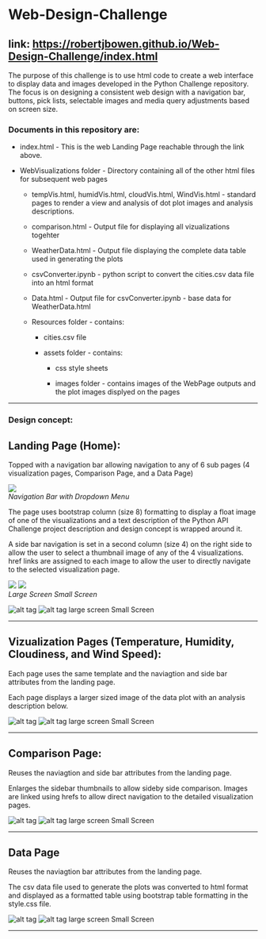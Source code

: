 # Web-Design-Challenge

## link:  https://robertjbowen.github.io/Web-Design-Challenge/index.html

The purpose of this challenge is to use html code to create a web interface to display data and images developed in the Python Challenge repository. The focus is on designing a consistent web design with a navigation bar, buttons, pick lists, selectable images and media query adjustments based on screen size. 


### Documents in this repository are:

* index.html - This is the web Landing Page reachable through the link above.

* WebVisualizations folder - Directory containing all of the other html files for subsequent web pages

	* tempVis.html, humidVis.html, cloudVis.html, WindVis.html - standard pages to render a view and analysis of dot plot images and analysis descriptions.

	* comparison.html - Output file for displaying all vizualizations togehter

	* WeatherData.html - Output file displaying the complete data table used in generating the plots

	* csvConverter.ipynb - python script to convert the cities.csv data file into an html format

	* Data.html - Output file for csvConverter.ipynb - base data for WeatherData.html

	* Resources folder - contains:

		* cities.csv file 

		* assets folder - contains:

			* css style sheets

			* images folder - contains images of the WebPage outputs and the plot images displyed on the pages


***
### Design concept:

## Landing Page (Home):

Topped with a navigation bar allowing navigation to any of 6 sub pages (4 visualization pages, Comparison Page, and a Data Page)

<p>
    <img src="https://github.com/robertjbowen/Web-Design-Challenge/blob/main/WebVisualizations/Resources/assets/images/Picture5.png"/>
    <br>
    <em>Navigation Bar with Dropdown Menu</em>
</p>

The page uses bootstrap column (size 8) formatting to display a float image of one of the visualizations and a text description of the Python API Challenge project description and design concept is wrapped around it.

A side bar navigation is set in a second column (size 4) on the right side to allow the user to select a thumbnail image of any of the 4 visualizations. href links are assigned to each image to allow the user to directly navigate to the selected visualization page.

<p>
    <img src="https://github.com/robertjbowen/Web-Design-Challenge/blob/main/WebVisualizations/Resources/assets/images/Picture6.png"/>
    <img src="https://github.com/robertjbowen/Web-Design-Challenge/blob/main/WebVisualizations/Resources/assets/images/Picture7.png"/>
    <br>
    <em>Large Screen                                                     </em><em>Small Screen</em>
</p>

![alt tag](https://github.com/robertjbowen/Web-Design-Challenge/blob/main/WebVisualizations/Resources/assets/images/Picture6.png) ![alt tag](https://github.com/robertjbowen/Web-Design-Challenge/blob/main/WebVisualizations/Resources/assets/images/Picture7.png)
large screen							Small Screen
***

## Vizualization Pages (Temperature, Humidity, Cloudiness, and Wind Speed):

Each page uses the same template and the naviagtion and side bar attributes from the landing page.

Each page displays a larger sized image of the data plot with an analysis description below. 

![alt tag](https://github.com/robertjbowen/Web-Design-Challenge/blob/main/WebVisualizations/Resources/assets/images/Picture8.png) ![alt tag](https://github.com/robertjbowen/Web-Design-Challenge/blob/main/WebVisualizations/Resources/assets/images/Picture9.png)
large screen							Small Screen
***

## Comparison Page:

Reuses the naviagtion and side bar attributes from the landing page.

Enlarges the sidebar thumbnails to allow sideby side comparison. Images are linked using hrefs to allow direct navigation to the detailed visualization pages.


![alt tag](https://github.com/robertjbowen/Web-Design-Challenge/blob/main/WebVisualizations/Resources/assets/images/Picture10.png) ![alt tag](https://github.com/robertjbowen/Web-Design-Challenge/blob/main/WebVisualizations/Resources/assets/images/Picture11.png)
large screen							Small Screen
***

## Data Page

Reuses the naviagtion bar attributes from the landing page.


The csv data file used to generate the plots was converted to html format and displayed as a formatted table using bootstrap table formatting in the style.css file.

![alt tag](https://github.com/robertjbowen/Web-Design-Challenge/blob/main/WebVisualizations/Resources/assets/images/Picture12.png) ![alt tag](https://github.com/robertjbowen/Web-Design-Challenge/blob/main/WebVisualizations/Resources/assets/images/Picture13.png)
large screen							Small Screen
***
